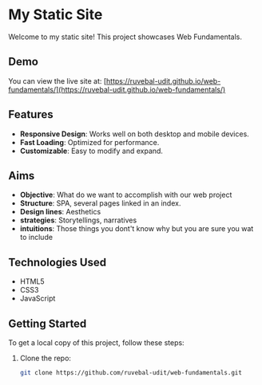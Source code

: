 # My Static Site

Welcome to my static site! This project showcases Web Fundamentals.

## Demo

You can view the live site at: [https://ruvebal-udit.github.io/web-fundamentals/](https://ruvebal-udit.github.io/web-fundamentals/)

## Features

- **Responsive Design**: Works well on both desktop and mobile devices.
- **Fast Loading**: Optimized for performance.
- **Customizable**: Easy to modify and expand.

## Aims

- **Objective**: What do we want to accomplish with our web project
- **Structure**: SPA, several pages linked in an index.
- **Design lines**: Aesthetics
- **strategies**: Storytellings, narratives
- **intuitions**: Those things you dont't know why but you are sure you wat to include


## Technologies Used

- HTML5
- CSS3
- JavaScript

## Getting Started

To get a local copy of this project, follow these steps:

1. Clone the repo:
   ```bash
   git clone https://github.com/ruvebal-udit/web-fundamentals.git

